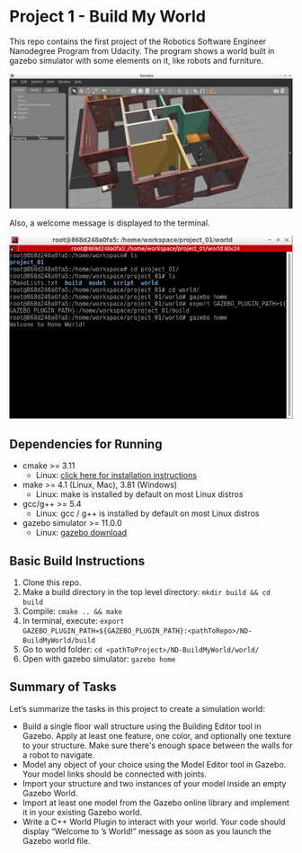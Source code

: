 # Project 1 - Build My World

This repo contains the first project of the Robotics Software Engineer Nanodegree Program from Udacity. The program shows a world built in gazebo simulator with some elements on it, like robots and furniture.

<img src="./data/gazebo_project_01.png"/>

Also, a welcome message is displayed to the terminal.

<img src="./data/message.png"/>

## Dependencies for Running
* cmake >= 3.11
  * Linux: [click here for installation instructions](https://cmake.org/install/)
* make >= 4.1 (Linux, Mac), 3.81 (Windows)
  * Linux: make is installed by default on most Linux distros
* gcc/g++ >= 5.4
  * Linux: gcc / g++ is installed by default on most Linux distros
* gazebo simulator >= 11.0.0
  * Linux: [gazebo download](http://gazebosim.org/download)

## Basic Build Instructions

1. Clone this repo.
2. Make a build directory in the top level directory: `mkdir build && cd build`
3. Compile: `cmake .. && make`
4. In terminal, execute: `export GAZEBO_PLUGIN_PATH=${GAZEBO_PLUGIN_PATH}:<pathToRepo>/ND-BuildMyWorld/build`
5. Go to world folder: `cd <pathToProject>/ND-BuildMyWorld/world/`
6. Open with gazebo simulator: `gazebo home`

## Summary of Tasks

Let’s summarize the tasks in this project to create a simulation world:

* Build a single floor wall structure using the Building Editor tool in Gazebo. Apply at least one feature, one color, and optionally one texture to your structure. Make sure there's enough space between the walls for a robot to navigate.
* Model any object of your choice using the Model Editor tool in Gazebo. Your model links should be connected with joints.
* Import your structure and two instances of your model inside an empty Gazebo World.
* Import at least one model from the Gazebo online library and implement it in your existing Gazebo world.
* Write a C++ World Plugin to interact with your world. Your code should display “Welcome to ’s World!” message as soon as you launch the Gazebo world file.
